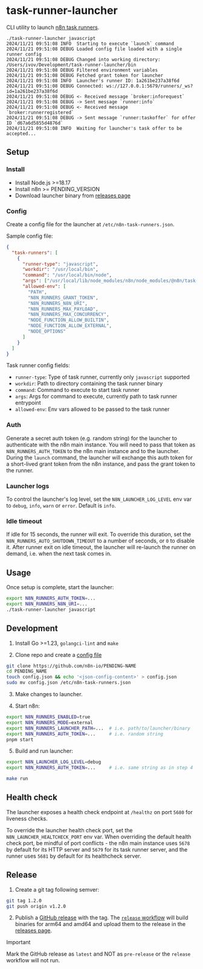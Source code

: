 # task-runner-launcher

CLI utility to launch [n8n task runners](https://docs.n8n.io/PENDING).

```
./task-runner-launcher javascript
2024/11/21 09:51:08 INFO  Starting to execute `launch` command
2024/11/21 09:51:08 DEBUG Loaded config file loaded with a single runner config
2024/11/21 09:51:08 DEBUG Changed into working directory: /Users/ivov/Development/task-runner-launcher/bin
2024/11/21 09:51:08 DEBUG Filtered environment variables
2024/11/21 09:51:08 DEBUG Fetched grant token for launcher
2024/11/21 09:51:08 INFO  Launcher's runner ID: 1a261be237a38f6d
2024/11/21 09:51:08 DEBUG Connected: ws://127.0.0.1:5679/runners/_ws?id=1a261be237a38f6d
2024/11/21 09:51:08 DEBUG <- Received message `broker:inforequest`
2024/11/21 09:51:08 DEBUG -> Sent message `runner:info`
2024/11/21 09:51:08 DEBUG <- Received message `broker:runnerregistered`
2024/11/21 09:51:08 DEBUG -> Sent message `runner:taskoffer` for offer ID `d67a6d5855d4876d`
2024/11/21 09:51:08 INFO  Waiting for launcher's task offer to be accepted...
```

## Setup

### Install

- Install Node.js >=18.17
- Install n8n >= PENDING_VERSION
- Download launcher binary from [releases page](https://github.com/n8n-io/task-runner-launcher/releases)

### Config

Create a config file for the launcher at `/etc/n8n-task-runners.json`.

Sample config file:

```json
{
  "task-runners": [
    {
      "runner-type": "javascript",
      "workdir": "/usr/local/bin",
      "command": "/usr/local/bin/node",
      "args": ["/usr/local/lib/node_modules/n8n/node_modules/@n8n/task-runner/dist/start.js"],
      "allowed-env": [
        "PATH",
        "N8N_RUNNERS_GRANT_TOKEN",
        "N8N_RUNNERS_N8N_URI",
        "N8N_RUNNERS_MAX_PAYLOAD",
        "N8N_RUNNERS_MAX_CONCURRENCY",
        "NODE_FUNCTION_ALLOW_BUILTIN",
        "NODE_FUNCTION_ALLOW_EXTERNAL",
        "NODE_OPTIONS"
      ]
    }
  ]
}
```

Task runner config fields:

- `runner-type`: Type of task runner, currently only `javascript` supported
- `workdir`: Path to directory containing the task runner binary
- `command`: Command to execute to start task runner
- `args`: Args for command to execute, currently path to task runner entrypoint
- `allowed-env`: Env vars allowed to be passed to the task runner

### Auth

Generate a secret auth token (e.g. random string) for the launcher to authenticate with the n8n main instance. You will need to pass that token as `N8N_RUNNERS_AUTH_TOKEN` to the n8n main instance and to the launcher. During the `launch` command, the launcher will exchange this auth token for a short-lived grant token from the n8n instance, and pass the grant token to the runner.

### Launcher logs

To control the launcher's log level, set the `N8N_LAUNCHER_LOG_LEVEL` env var to `debug`, `info`, `warn` or `error`. Default is `info`.

### Idle timeout

If idle for 15 seconds, the runner will exit. To override this duration, set the `N8N_RUNNERS_AUTO_SHUTDOWN_TIMEOUT` to a number of seconds, or `0` to disable it. After runner exit on idle timeout, the launcher will re-launch the runner on demand, i.e. when the next task comes in.

## Usage

Once setup is complete, start the launcher:

```sh
export N8N_RUNNERS_AUTH_TOKEN=...
export N8N_RUNNERS_N8N_URI=...
./task-runner-launcher javascript
```

## Development

1. Install Go >=1.23, `golangci-lint` and `make`

2. Clone repo and create a [config file](#config)

```sh
git clone https://github.com/n8n-io/PENDING-NAME
cd PENDING_NAME
touch config.json && echo '<json-config-content>' > config.json
sudo mv config.json /etc/n8n-task-runners.json
```

3. Make changes to launcher.

4. Start n8n:

```sh
export N8N_RUNNERS_ENABLED=true
export N8N_RUNNERS_MODE=external
export N8N_RUNNERS_LAUNCHER_PATH=...  # i.e. path/to/launcher/binary
export N8N_RUNNERS_AUTH_TOKEN=...     # i.e. random string
pnpm start
```

5. Build and run launcher:

```sh
export N8N_LAUNCHER_LOG_LEVEL=debug
export N8N_RUNNERS_AUTH_TOKEN=...     # i.e. same string as in step 4

make run
```

## Health check

The launcher exposes a health check endpoint at `/healthz` on port `5680` for liveness checks.

To override the launcher health check port, set the `N8N_LAUNCHER_HEALTCHECK_PORT` env var. When overriding the default health check port, be mindful of port conflicts - the n8n main instance uses `5678` by default for its HTTP server and `5679` for its task runner server, and the runner uses `5681` by default for its healthcheck server.

## Release

1. Create a git tag following semver:

```sh
git tag 1.2.0
git push origin v1.2.0
```

2. Publish a [GitHub release](https://github.com/n8n-io/task-runner-launcher/releases/new) with the tag. The [`release` workflow](./.github/workflows/release.yml) will build binaries for arm64 and amd64 and upload them to the release in the [releases page](https://github.com/n8n-io/task-runner-launcher/releases).

> [!IMPORTANT]
> Mark the GitHub release as `latest` and NOT as `pre-release` or the `release` workflow will not run.
